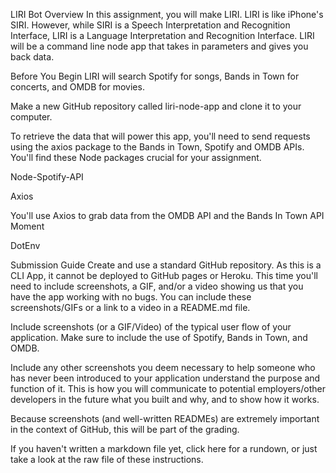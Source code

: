 LIRI Bot
Overview
In this assignment, you will make LIRI. LIRI is like iPhone's SIRI. However, while SIRI is a Speech Interpretation and Recognition Interface, LIRI is a Language Interpretation and Recognition Interface. LIRI will be a command line node app that takes in parameters and gives you back data.

Before You Begin
LIRI will search Spotify for songs, Bands in Town for concerts, and OMDB for movies.

Make a new GitHub repository called liri-node-app and clone it to your computer.

To retrieve the data that will power this app, you'll need to send requests using the axios package to the Bands in Town, Spotify and OMDB APIs. You'll find these Node packages crucial for your assignment.

Node-Spotify-API

Axios

You'll use Axios to grab data from the OMDB API and the Bands In Town API
Moment

DotEnv

Submission Guide
Create and use a standard GitHub repository. As this is a CLI App, it cannot be deployed to GitHub pages or Heroku. This time you'll need to include screenshots, a GIF, and/or a video showing us that you have the app working with no bugs. You can include these screenshots/GIFs or a link to a video in a README.md file.

Include screenshots (or a GIF/Video) of the typical user flow of your application. Make sure to include the use of Spotify, Bands in Town, and OMDB.

Include any other screenshots you deem necessary to help someone who has never been introduced to your application understand the purpose and function of it. This is how you will communicate to potential employers/other developers in the future what you built and why, and to show how it works.

Because screenshots (and well-written READMEs) are extremely important in the context of GitHub, this will be part of the grading.

If you haven't written a markdown file yet, click here for a rundown, or just take a look at the raw file of these instructions.
